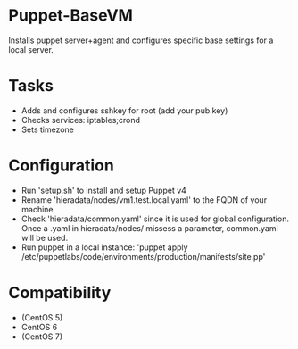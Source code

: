 # Puppet-BaseVM

Installs puppet server+agent and configures specific base settings for a local server.


# Tasks
- Adds and configures sshkey for root (add your pub.key)
- Checks services: iptables;crond
- Sets timezone


# Configuration
- Run 'setup.sh' to install and setup Puppet v4
- Rename 'hieradata/nodes/vm1.test.local.yaml' to the FQDN of your machine
- Check 'hieradata/common.yaml' since it is used for global configuration. Once a .yaml in hieradata/nodes/ missess a parameter, common.yaml will be used.
- Run puppet in a local instance: 'puppet apply /etc/puppetlabs/code/environments/production/manifests/site.pp'


# Compatibility
- (CentOS 5)
- CentOS 6
- (CentOS 7)

